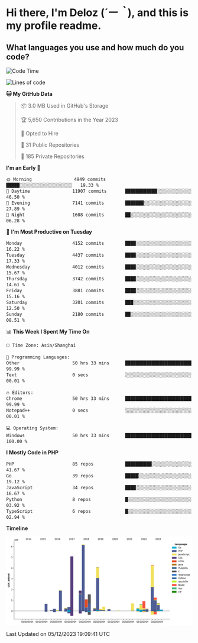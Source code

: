 # **Hi there, I'm Deloz (*´ー｀*), and this is my profile readme.**

## **What languages you use and how much do you code?**

<!--START_SECTION:waka-->
![Code Time](http://img.shields.io/badge/Code%20Time-2%2C928%20hrs%2038%20mins-blue)

![Lines of code](https://img.shields.io/badge/From%20Hello%20World%20I%27ve%20Written-33.5%20million%20lines%20of%20code-blue)

**🐱 My GitHub Data** 

> 📦 3.0 MB Used in GitHub's Storage 
 > 
> 🏆 5,650 Contributions in the Year 2023
 > 
> 💼 Opted to Hire
 > 
> 📜 31 Public Repositories 
 > 
> 🔑 185 Private Repositories 
 > 
**I'm an Early 🐤** 

```text
🌞 Morning                4949 commits        █████░░░░░░░░░░░░░░░░░░░░   19.33 % 
🌆 Daytime                11907 commits       ████████████░░░░░░░░░░░░░   46.50 % 
🌃 Evening                7141 commits        ███████░░░░░░░░░░░░░░░░░░   27.89 % 
🌙 Night                  1608 commits        ██░░░░░░░░░░░░░░░░░░░░░░░   06.28 % 
```
📅 **I'm Most Productive on Tuesday** 

```text
Monday                   4152 commits        ████░░░░░░░░░░░░░░░░░░░░░   16.22 % 
Tuesday                  4437 commits        ████░░░░░░░░░░░░░░░░░░░░░   17.33 % 
Wednesday                4012 commits        ████░░░░░░░░░░░░░░░░░░░░░   15.67 % 
Thursday                 3742 commits        ████░░░░░░░░░░░░░░░░░░░░░   14.61 % 
Friday                   3881 commits        ████░░░░░░░░░░░░░░░░░░░░░   15.16 % 
Saturday                 3201 commits        ███░░░░░░░░░░░░░░░░░░░░░░   12.50 % 
Sunday                   2180 commits        ██░░░░░░░░░░░░░░░░░░░░░░░   08.51 % 
```


📊 **This Week I Spent My Time On** 

```text
🕑︎ Time Zone: Asia/Shanghai

💬 Programming Languages: 
Other                    50 hrs 33 mins      █████████████████████████   99.99 % 
Text                     0 secs              ░░░░░░░░░░░░░░░░░░░░░░░░░   00.01 % 

🔥 Editors: 
Chrome                   50 hrs 33 mins      █████████████████████████   99.99 % 
Notepad++                0 secs              ░░░░░░░░░░░░░░░░░░░░░░░░░   00.01 % 

💻 Operating System: 
Windows                  50 hrs 33 mins      █████████████████████████   100.00 % 
```

**I Mostly Code in PHP** 

```text
PHP                      85 repos            ██████████░░░░░░░░░░░░░░░   41.67 % 
Go                       39 repos            █████░░░░░░░░░░░░░░░░░░░░   19.12 % 
JavaScript               34 repos            ████░░░░░░░░░░░░░░░░░░░░░   16.67 % 
Python                   8 repos             █░░░░░░░░░░░░░░░░░░░░░░░░   03.92 % 
TypeScript               6 repos             █░░░░░░░░░░░░░░░░░░░░░░░░   02.94 % 
```



**Timeline**

![Lines of Code chart](https://raw.githubusercontent.com/deloz/deloz/main/assets/bar_graph.png)


 Last Updated on 05/12/2023 19:09:41 UTC
<!--END_SECTION:waka-->
